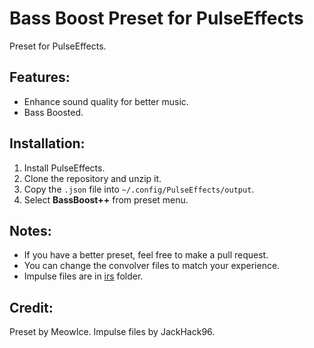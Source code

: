 # Bass Boost Preset for PulseEffects 
Preset for PulseEffects.


## Features:
- Enhance sound quality for better music.
- Bass Boosted.

## Installation:
1. Install PulseEffects.
2. Clone the repository and unzip it.
3. Copy the `.json` file into `~/.config/PulseEffects/output`.
4. Select **BassBoost++** from preset menu.

## Notes:
- If you have a better preset, feel free to make a pull request.
- You can change the convolver files to match your experience.
- Impulse files are in [irs](irs/) folder.

## Credit:
Preset by MeowIce. Impulse files by JackHack96.
